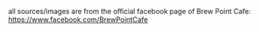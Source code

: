 all sources/images are from the official facebook page of Brew Point Cafe: https://www.facebook.com/BrewPointCafe
